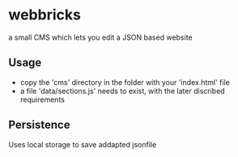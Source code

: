# webbricks
a small CMS which lets you edit a JSON based website

## Usage
- copy the 'cms' directory in the folder with your 'index.html' file
- a file 'data/sections.js' needs to exist, with the later discribed requirements

## Persistence
Uses local storage to save addapted jsonfile